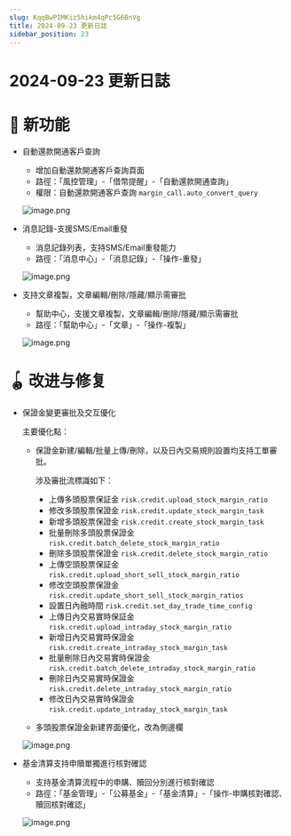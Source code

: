 ```yaml
---
slug: KqqBwPIMKiz5hikm4qPc5G6BnVg
title: 2024-09-23 更新日誌
sidebar_position: 23
---
```



# 2024-09-23 更新日誌


# 🎉 新功能

- 自動還款開通客戶查詢
    - 增加自動還款開通客戶查詢頁面
    - 路徑：「風控管理」-「借幣提醒」-「自動還款開通查詢」
    - 權限：自動還款開通客戶查詢 `margin_call.auto_convert_query`

    ![image.png](/assets/822e9d60aca24992727a4d16c1f940ca.png)

- 消息記錄-支援SMS/Email重發
    - 消息記錄列表，支持SMS/Email重發能力
    - 路徑：「消息中心」-「消息記錄」-「操作-重發」

    ![image.png](/assets/c7cb0bf5986a30169856d98c72023311.png)

- 支持文章複製，文章編輯/刪除/隱藏/顯示需審批
    - 幫助中心，支援文章複製，文章編輯/刪除/隱藏/顯示需審批
    - 路徑：「幫助中心」-「文章」-「操作-複製」

    ![image.png](/assets/a3ac5951b4f6f1561024264596981422.png)


# 🪀 改进与修复

- 保證金變更審批及交互優化

    主要優化點：

    - 保證金新建/編輯/批量上傳/刪除，以及日內交易規則設置均支持工單審批。

        涉及審批流標識如下：

        - 上傳多頭股票保証金 `risk.credit.upload_stock_margin_ratio`
        - 修改多頭股票保證金 `risk.credit.update_stock_margin_task`
        - 新增多頭股票保證金 `risk.credit.create_stock_margin_task`
        - 批量刪除多頭股票保證金 `risk.credit.batch_delete_stock_margin_ratio`
        - 刪除多頭股票保證金 `risk.credit.delete_stock_margin_ratio`
        - 上傳空頭股票保証金 `risk.credit.upload_short_sell_stock_margin_ratio`
        - 修改空頭股票保證金 `risk.credit.update_short_sell_stock_margin_ratios`
        - 設置日內融時間 `risk.credit.set_day_trade_time_config`
        - 上傳日內交易實時保証金 `risk.credit.upload_intraday_stock_margin_ratio`
        - 新增日內交易實時保證金 `risk.credit.create_intraday_stock_margin_task`
        - 批量刪除日內交易實時保證金 `risk.credit.batch_delete_intraday_stock_margin_ratio`
        - 刪除日內交易實時保證金 `risk.credit.delete_intraday_stock_margin_ratio`
        - 修改日內交易實時保證金 `risk.credit.update_intraday_stock_margin_task`
    - 多頭股票保證金新建界面優化，改為側邊欄

    ![image.png](/assets/71ae2e5f59417b1ad6e6a3d811694c06.png)

- 基金清算支持申贖單獨進行核對確認
    - 支持基金清算流程中的申購、贖回分別進行核對確認
    - 路徑：「基金管理」-「公募基金」-「基金清算」-「操作-申購核對確認、贖回核對確認」

    ![image.png](/assets/e2c94547abf1642e4f6e5dd9041f7908.png)

